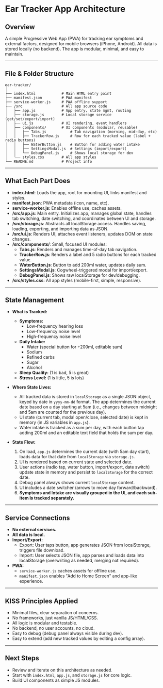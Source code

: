 # Ear Tracker App Architecture

## Overview
A simple Progressive Web App (PWA) for tracking ear symptoms and external factors, designed for mobile browsers (iPhone, Android). All data is stored locally (no backend). The app is modular, minimal, and easy to maintain.

---

## File & Folder Structure

```
ear-tracker/
│
├── index.html            # Main HTML entry point
├── manifest.json         # PWA manifest
├── service-worker.js     # PWA offline support
├── /src                  # All app source code
│   ├── app.js            # App entry, state mgmt, routing
│   ├── storage.js        # Local storage service (get/set/export/import)
│   ├── ui.js             # UI rendering, event handlers
│   ├── components/       # UI components (modular, reusable)
│   │   ├── Tabs.js           # Tab navigation (morning, mid-day, etc)
│   │   ├── TrackerRow.js     # Row for each tracked value (label + radio buttons)
│   │   ├── WaterButton.js    # Button for adding water intake
│   │   ├── SettingsModal.js  # Settings (import/export)
│   │   └── DebugPanel.js     # Shows local storage for dev
│   └── styles.css        # All app styles
└── README.md             # Project info
```

---

## What Each Part Does

- **index.html**: Loads the app, root for mounting UI, links manifest and styles.
- **manifest.json**: PWA metadata (icon, name, etc).
- **service-worker.js**: Enables offline use, caches assets.
- **/src/app.js**: Main entry. Initializes app, manages global state, handles tab switching, date switching, and coordinates between UI and storage.
- **/src/storage.js**: Abstracts all localStorage access. Handles saving, loading, exporting, and importing data as JSON.
- **/src/ui.js**: Renders UI, attaches event listeners, updates DOM on state changes.
- **/src/components/**: Small, focused UI modules:
    - **Tabs.js**: Renders and manages time-of-day tab navigation.
    - **TrackerRow.js**: Renders a label and 5 radio buttons for each tracked value.
    - **WaterButton.js**: Button to add 200ml water, updates daily sum.
    - **SettingsModal.js**: Cogwheel-triggered modal for import/export.
    - **DebugPanel.js**: Shows raw localStorage for dev/debugging.
- **/src/styles.css**: All app styles (mobile-first, simple, responsive).

---

## State Management

- **What is Tracked:**
    - **Symptoms:**
        - Low-frequency hearing loss
        - Low-frequency noise level
        - High-frequency noise level
    - **Daily Intake:**
        - Water (special button for +200ml, editable sum)
        - Sodium
        - Refined carbs
        - Sugar
        - Alcohol
    - **Sleep Quality:** (1 is bad, 5 is great)
    - **Stress Level:** (1 is little, 5 is lots)

- **Where State Lives:**
    - All tracked data is stored in `localStorage` as a single JSON object, keyed by date in `yyyy-mm-dd` format. The app determines the current date based on a day starting at 5am (i.e., changes between midnight and 5am are counted for the previous day).
    - UI state (current tab, modal open/close, selected date) is kept in memory (in JS variables in `app.js`).
    - Water intake is tracked as a sum per day, with each button tap adding 200ml and an editable text field that holds the sum per day.

- **State Flow:**
    1. On load, `app.js` determines the current date (with 5am day start), loads data for that date from `localStorage` via `storage.js`.
    2. UI is rendered based on current state and selected date.
    3. User actions (radio tap, water button, import/export, date switch) update state in memory and persist to `localStorage` for the correct date.
    4. Debug panel always shows current `localStorage` content.
    5. UI includes a date switcher (arrows to move day forward/backward).
    6. **Symptoms and Intake are visually grouped in the UI, and each sub-item is tracked separately.**

---

## Service Connections

- **No external services.**
- **All data is local.**
- **Import/Export:**
    - Export: User taps button, app generates JSON from localStorage, triggers file download.
    - Import: User selects JSON file, app parses and loads data into localStorage (overwriting as needed, merging not required).
- **PWA:**
    - `service-worker.js` caches assets for offline use.
    - `manifest.json` enables "Add to Home Screen" and app-like experience.

---

## KISS Principles Applied
- Minimal files, clear separation of concerns.
- No frameworks, just vanilla JS/HTML/CSS.
- All logic is modular and testable.
- No backend, no user accounts, no cloud.
- Easy to debug (debug panel always visible during dev).
- Easy to extend (add new tracked values by editing a config array).

---

## Next Steps
- Review and iterate on this architecture as needed.
- Start with `index.html`, `app.js`, and `storage.js` for core logic.
- Build UI components as simple JS modules. 